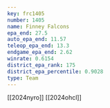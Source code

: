 ```yaml
---
key: frc1405
number: 1405
name: Finney Falcons
epa_end: 27.5
auto_epa_end: 11.57
teleop_epa_end: 13.3
endgame_epa_end: 2.62
winrate: 0.6154
district_epa_rank: 175
district_epa_percentile: 0.9028
type: Team
---
```

[[2024nyro]]
[[2024ohcl]]
